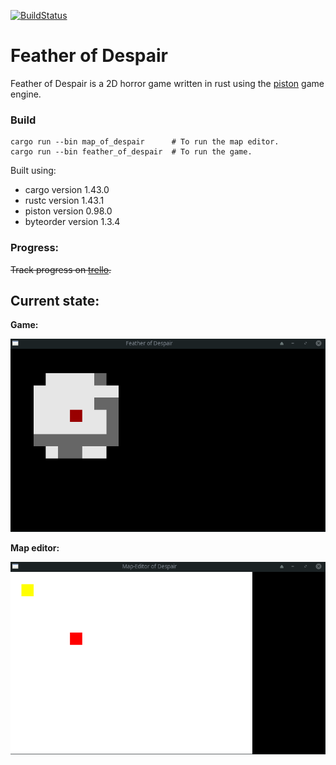 [![BuildStatus](https://zuul.dhackz.org/api/tenant/dhackz/badge?project=dhackz/feather_of_despair&pipeline=post-merge)](https://zuul.dhackz.org/t/dhackz/buildsets?project=dhackz%2Ffeather_of_despair&pipeline=post-merge)

# Feather of Despair

Feather of Despair is a 2D horror game written in rust using the [piston](https://github.com/PistonDevelopers/piston) game engine.

### Build
```
cargo run --bin map_of_despair      # To run the map editor.
cargo run --bin feather_of_despair  # To run the game.
```
Built using:
* cargo version 1.43.0
* rustc version 1.43.1
* piston version 0.98.0
* byteorder version 1.3.4

### Progress:
~~Track progress on [trello](https://trello.com/b/JS9bzLP3/featherofdespair).~~

## Current state:

**Game:**

<img src="extra/game.0.3.0.gif" />

**Map editor:**

<img src="extra/map.editor.0.3.1.gif" />

